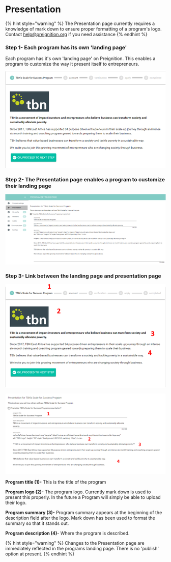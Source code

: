 # Presentation

{% hint style="warning" %}
The Presentation page currently requires a knowledge of mark down to ensure proper formatting of a program's logo.  Contact help@preignition.org if you need assistance&#x20;
{% endhint %}

### Step 1- Each program has its own 'landing page'&#x20;

Each program has it's own 'landing page' on Preignition.  This enables a program to customize the way it present itself to entrepreneurs.&#x20;

![This is an example of TBN East Africa's landing page](<../../../../.gitbook/assets/image (70).png>)

### Step 2- The Presentation page enables a program to customize their landing page

![This is an example of TBN East Africa's Presentation page](<../../../../.gitbook/assets/image (119).png>)

### Step 3- Link between the landing page and presentation page

![](<../../../../.gitbook/assets/image (73).png>)

![](<../../../../.gitbook/assets/image (74).png>)

**Program title (1)-**  This is the title of the program

**Program logo (2)-** The program logo.  Currently mark down is used to present this properly.  In the future a Program will simply be able to upload their logo.

**Program summary (3)-** Program summary appears at the beginning of the description field after the logo.  Mark down has been used to format the summary so that it stands out.

**Program description (4)**- Where the program is described.

{% hint style="warning" %}
Changes to the Presentation page are immediately reflected in the programs landing page.  There is no 'publish' option at present.
{% endhint %}
